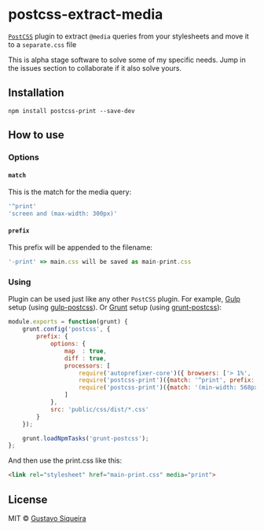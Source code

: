 # postcss-extract-media

[`PostCSS`](https://github.com/postcss/postcss) plugin to extract `@media` queries from your stylesheets and move it to a `separate.css` file

This is alpha stage software to solve some of my specific needs. Jump in the issues section to collaborate if it also solve yours.

## Installation

```shell
npm install postcss-print --save-dev
```


## How to use

### Options

#### `match`

This is the match for the media query:

```js
'^print'
'screen and (max-width: 300px)'
```

#### `prefix`

This prefix will be appended to the filename:

```js
'-print' => main.css will be saved as main-print.css
```

### Using

Plugin can be used just like any other `PostCSS` plugin. For example, [Gulp](https://github.com/gulpjs/gulp) setup (using [gulp-postcss](https://github.com/w0rm/gulp-postcss)).
Or [Grunt](https://github.com/gruntjs/grunt) setup (using [grunt-postcss](https://github.com/nDmitry/grunt-postcss)):

```js
module.exports = function(grunt) {
    grunt.config('postcss', {
        prefix: {
            options: {
                map  : true,
                diff : true,
                processors: [
                    require('autoprefixer-core')({ browsers: ['> 1%', 'last 1 version', 'ie 8', 'ie 9'] }),
                    require('postcss-print')({match: '^print', prefix: '-print'}),
                    require('postcss-print')({match: '(min-width: 568px)', prefix: '-tablet'})
                ]
            },
            src: 'public/css/dist/*.css'
        }
    });

    grunt.loadNpmTasks('grunt-postcss');
};
```

And then use the print.css like this:

```html
<link rel="stylesheet" href="main-print.css" media="print">
```

## License
MIT © [Gustavo Siqueira](http://twitter.com/Dr_Gustavo)

